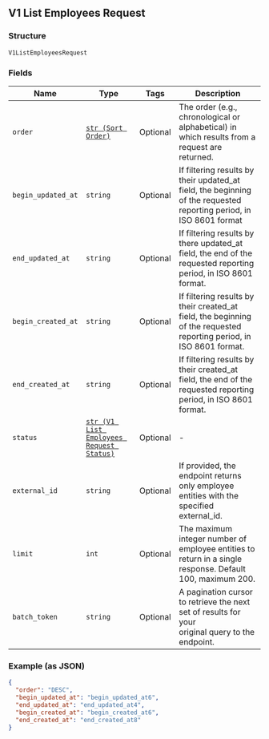 ## V1 List Employees Request

### Structure

`V1ListEmployeesRequest`

### Fields

| Name | Type | Tags | Description |
|  --- | --- | --- | --- |
| `order` | [`str (Sort Order)`](/doc/models/sort-order.md) | Optional | The order (e.g., chronological or alphabetical) in which results from a request are returned. |
| `begin_updated_at` | `string` | Optional | If filtering results by their updated_at field, the beginning of the requested reporting period, in ISO 8601 format |
| `end_updated_at` | `string` | Optional | If filtering results by there updated_at field, the end of the requested reporting period, in ISO 8601 format. |
| `begin_created_at` | `string` | Optional | If filtering results by their created_at field, the beginning of the requested reporting period, in ISO 8601 format. |
| `end_created_at` | `string` | Optional | If filtering results by their created_at field, the end of the requested reporting period, in ISO 8601 format. |
| `status` | [`str (V1 List Employees Request Status)`](/doc/models/v1-list-employees-request-status.md) | Optional | - |
| `external_id` | `string` | Optional | If provided, the endpoint returns only employee entities with the specified external_id. |
| `limit` | `int` | Optional | The maximum integer number of employee entities to return in a single response. Default 100, maximum 200. |
| `batch_token` | `string` | Optional | A pagination cursor to retrieve the next set of results for your<br>original query to the endpoint. |

### Example (as JSON)

```json
{
  "order": "DESC",
  "begin_updated_at": "begin_updated_at6",
  "end_updated_at": "end_updated_at4",
  "begin_created_at": "begin_created_at6",
  "end_created_at": "end_created_at8"
}
```

